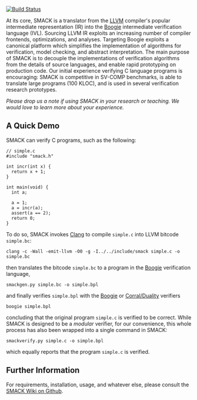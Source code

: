 [![Build Status](http://kepler.cs.utah.edu:8080/buildStatus/icon?job=smack)](http://kepler.cs.utah.edu:8080/job/smack/)

At its core, SMACK is a translator from the [LLVM](http://www.llvm.org)
compiler's popular intermediate representation (IR) into the
[Boogie](http://boogie.codeplex.com) intermediate verification language (IVL).
Sourcing LLVM IR exploits an increasing number of compiler frontends,
optimizations, and analyses. Targeting Boogie exploits a canonical platform
which simplifies the implementation of algorithms for verification, model
checking, and abstract interpretation. The main purpose of SMACK is to decouple
the implementations of verification algorithms from the details of source
languages, and enable rapid prototyping on production code.  Our initial
experience verifying C language programs is encouraging: SMACK is competitive
in SV-COMP benchmarks, is able to translate large programs (100 KLOC), and is
used in several verification research prototypes.

*Please drop us a note if using SMACK in your research or teaching. We would
love to learn more about your experience.*

## A Quick Demo

SMACK can verify C programs, such as the following:

    // simple.c
    #include "smack.h"

    int incr(int x) {
      return x + 1;
    }

    int main(void) {
      int a;

      a = 1;
      a = incr(a);
      assert(a == 2);
      return 0;
    }

To do so, SMACK invokes [Clang](http://clang.llvm.org) to compile `simple.c`
into LLVM bitcode `simple.bc`:

    clang -c -Wall -emit-llvm -O0 -g -I../../include/smack simple.c -o simple.bc

then translates the bitcode `simple.bc` to a program in the
[Boogie](http://boogie.codeplex.com) verification language,

    smackgen.py simple.bc -o simple.bpl

and finally verifies `simple.bpl` with the [Boogie](http://boogie.codeplex.com)
or [Corral/Duality](http://corral.codeplex.com) verifiers

    boogie simple.bpl

concluding that the original program `simple.c` is verified to be correct.
While SMACK is designed to be a *modular* verifier, for our convenience, this
whole process has also been wrapped into a single command in SMACK:

    smackverify.py simple.c -o simple.bpl
    
which equally reports that the program `simple.c` is verified.

## Further Information

For requirements, installation, usage, and whatever else, please consult the
[SMACK Wiki on Github](https://github.com/smackers/smack/wiki).

